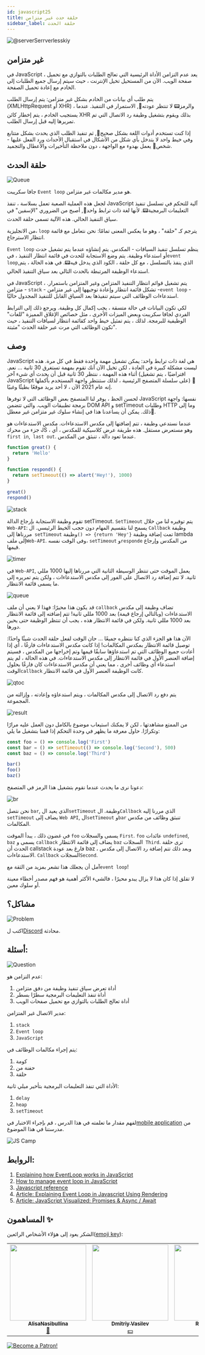 ```yaml
---
id: javascript25
title: حلقة حدث غير متزامن
sidebar_label: حلقة الحدث
---
```


![@serverSerrverlesskiy](/img/javascript/headers/26.jpg)

## غير متزامن

في JavaScript ، يعد عدم التزامن الأداة الرئيسية التي تعالج الطلبات بالتوازي مع تحميل صفحة الويب. الآن من المستحيل تخيل الإنترنت ، حيث سيتم إرسال جميع الطلبات إلى الخادم مع إعادة تحميل الصفحة.

يتم طلب أي بيانات من الخادم بشكل غير متزامن: يتم إرسال الطلب (XMLHttpRequest أو XHR) ، والرمز📟 لا تنتظر عودته🔄, الاستمرار في التنفيذ. عندما يستجيب الخادم ، يتم إخطار كائن XHR بذلك ويقوم بتشغيل وظيفة رد الاتصال التي تم تمريرها إليه قبل إرسال الطلب.

إذا كنت تستخدم أدوات اللغة بشكل صحيح👅, ثم تنفيذ الطلب الذي يحدث بشكل متتابع وفي خيط واحد لا يتدخل بأي شكل من الأشكال في استقبال الأحداث ورد الفعل عليها - شخص👨 يعمل بهدوء مع الواجهة ، دون ملاحظة التأخيرات والأعطال والتجميد.

## حلقة الحدث

![Queue](https://media.giphy.com/media/5YuhLwDgrgtRVwI7OY/giphy.gif)

جافا سكريبت `Event loop` هو مدير مكالمات غير متزامن.

لجعل هذه العملية الصعبة تعمل بسلاسة ، تنفذ JavaScript آلية للتحكم في تسلسل تنفيذ التعليمات البرمجية📟. لأنها لغة ذات ترابط واحد👅, أصبح من الضروري "الإسفين" في سياق التنفيذ الحالي. هذه الآلية تسمى حلقة الحدث.

من الانجليزية، `loop` يترجم كـ "حلقة" ، وهو ما يعكس المعنى تمامًا: نحن نتعامل مع قائمة انتظار الاسترجاع.

`Event loop` ينظم تسلسل تنفيذ السياقات - المكدس. يتم إنشاؤه عندما يتم تشغيل حدث أو استدعاء وظيفة. يتم وضع الاستجابة للحدث في قائمة انتظار التنفيذ ، في`event loop`,الذي ينفذ بالتسلسل ، مع كل حلقة ، الكود الذي يدخل فيه📟. في هذه الحالة ، يتم استدعاء الوظيفة المرتبطة بالحدث التالي بعد سياق التنفيذ الحالي.

في JavaScript ، يتم تشغيل قوائم انتظار التنفيذ المتزامن وغير المتزامن باستمرار. متزامن - `stack` - تشكل قائمة انتظار وإعادة توجيهها إلى غير متزامن -`event loop` - استدعاءات الوظائف التي سيتم تنفيذها بعد السياق القابل للتنفيذ المجدول حاليًا.

لكي تكون البيانات في حالة متسقة ، يجب إكمال كل وظيفة. ويرجع ذلك إلى الترابط الفردي لجافا سكريبت وبعض الميزات الأخرى ، مثل خصائص الإغلاق المميزة "للغات" الوظيفية للبرمجة. لذلك ، يتم تمثيل خيط واحد كقائمة انتظار لسياقات التنفيذ ، حيث تكون الوظائف التي مرت عبر حلقة الحدث "مثبتة".

## وصف

JavaScript هي لغة ذات ترابط واحد: يمكن تشغيل مهمة واحدة فقط في كل مرة. هذه ليست مشكلة كبيرة في العادة ، لكن تخيل الآن أنك تقوم بمهمة تستغرق 30 ثانية ... نعم. أثناء هذه المهمة ، ننتظر 30 ثانية قبل أن يحدث أي شيء آخر (افتراضيًا ، يتم تشغيل JavaScript على سلسلة المتصفح الرئيسية ، لذلك ستنتظر واجهة المستخدم بأكملها) 😬 إنه عام 2021 الآن ، لا أحد يريد موقعًا بطيئًا وغبيًا.

لحسن الحظ ، يوفر لنا المتصفح بعض الوظائف التي لا توفرها JavaScript نفسها: واجهة برمجة تطبيقات الويب. والتي تتضمن DOM API و setTimeout وطلبات HTTP وما إلى ذلك. يمكن أن يساعدنا هذا في إنشاء سلوك غير متزامن غير معطل🚀.

عندما نستدعي وظيفة ، تتم إضافتها إلى مكدس الاستدعاءات. مكدس الاستدعاءات هو جزء من محرك JS ، وهو مستعرض مستقل. هذه طريقة عرض كلاسيكية للمكدس ، أي `first in`,` last out`. عندما تعود دالة ، تنبثق من المكدس.

```javascript
function great() {
  return 'Hello'
}

function respond() {
  return setTimeout(() => alert('Hey!'), 1000)
}

great()
respond()
```

![stack](/img/javascript/27/stack.gif)

تقوم وظيفة الاستجابة بإرجاع الدالة setTimeout. `SetTimeout` يتم توفيره لنا من خلال` Web-API`: يسمح لنا بتقسيم المهام دون حجب الخيط الرئيسي. ال `Callback` وظيفة مررناها إلى` setTimeout` وظيفة`() => {return 'Hey'}` تمت إضافة وظيفة lambda إلى ملف`Web-API`. وفى الوقت نفسه، `setTimeout` و`responde` من المكدس وإرجاع قيمها.

![timer](/img/javascript/27/timer.gif)

في `Web-API`, يعمل الموقت حتى تنتظر الوسيطة الثانية التي مررناها إليها 1000 مللي ثانية. لا تتم إضافة رد الاتصال على الفور إلى مكدس الاستدعاءات ، ولكن يتم تمريره إلى ما يسمى قائمة الانتظار.

![queue](/img/javascript/27/queue.gif)

قد يكون هذا محيرًا: فهذا لا يعني أن ملف `callback` تضاف وظيفة إلى مكدس الاستدعاءات (وبالتالي إرجاع قيمة) بعد 1000 مللي ثانية! تتم إضافته إلى قائمة الانتظار بعد 1000 مللي ثانية. ولكن في قائمة الانتظار هذه ، يجب أن تنتظر الوظيفة حتى يحين دورها.

الآن هذا هو الجزء الذي كنا ننتظره جميعًا ... حان الوقت لفعل حلقة الحدث شيئًا واحدًا: توصيل قائمة الانتظار بمكدس المكالمات! إذا كانت مكدس الاستدعاءات فارغًا ، أي إذا أعادت جميع الوظائف التي تم استدعاؤها سابقًا قيمها وتم إخراجها من المكدس ، فسيتم إضافة العنصر الأول في قائمة الانتظار إلى مكدس الاستدعاءات. في هذه الحالة ، لم يتم استدعاء أي وظائف أخرى ، مما يعني أن مكدس الاستدعاءات كان فارغًا بحلول الوقت`callback` كانت الوظيفة العنصر الأول في قائمة الانتظار.

![qtoc](/img/javascript/27/qtoc.gif)

يتم دفع رد الاتصال إلى مكدس المكالمات ، ويتم استدعاؤه وإعادته ، وإزالته من المجموعة.

![result](/img/javascript/27/res.gif)

من الممتع مشاهدتها ، لكن لا يمكنك استيعاب موضوع بالكامل دون العمل عليه مرارًا وتكرارًا. حاول معرفة ما يظهر في وحدة التحكم إذا قمنا بتشغيل ما يلي:

```jsx
const foo = () => console.log('First')
const bar = () => setTimeout(() => console.log('Second'), 500)
const baz = () => console.log('Third')

bar()
foo()
baz()
```

دعونا نرى ما يحدث عندما نقوم بتشغيل هذا الرمز في المتصفح:

![br](/img/javascript/27/br.gif)

نحن نتصل `bar`, الذي يعيد ال`setTimeout` وظيفة.
ال`Callback` الذي مررنا إليه `setTimeout` يضاف إلى `Web API`, ال`setTimeout` و`bar` تنبثق وظائف من مكدس المكالمات.

في غضون ذلك ، يبدأ الموقت `foo` يسمى والسجلات `First`. `foo` عائدات `undefined`, `baz` يسمى و `callback` يضاف إلى قائمة الانتظار
`baz` السجلات` Third`. ترى حلقة الحدث أن callstack فارغ بعد عودة baz ، وبعد ذلك تتم إضافة رد الاتصال إلى مكدس الاستدعاءات.
`Callback` السجلات`Second`.

آمل أن يجعلك هذا تشعر بمزيد من الثقة مع`event loop`!

لا تقلق إذا كان هذا لا يزال يبدو محيرًا ، فالشيء الأكثر أهمية هو فهم مصدر أخطاء معينة أو سلوك معين.

## مشاكل؟

![Problem](https://media.giphy.com/media/xTiTnGeUsWOEwsGoG4/giphy.gif)

اكتب ل[Discord](https://discord.gg/6GDAfXn) محادثة.

## أسئلة:

![Question](https://media.giphy.com/media/l0HlRnAWXxn0MhKLK/giphy.gif)

عدم التزامن هو:

1. أداة تعرض سياق تنفيذ وظيفة من دفق متزامن
2. أداة تنفذ التعليمات البرمجية سطرًا بسطر
3. أداة تعالج الطلبات بالتوازي مع تحميل صفحات الويب

مدير الاتصال غير المتزامن:

1. `stack`
2. `Event loop`
3. `JavaScript`

يتم إجراء مكالمات الوظائف في:

1. كومة
2. حفنة من
3. حلقة

الأداة التي تنفذ التعليمات البرمجية بتأخير ميلي ثانية:

1. `delay`
2. `heap`
3. `setTimeout`

<!--
![Description](https://media.giphy.com/media/xT5LMLJOHGWW0PfcYg/giphy.gif)

Схема цикла событий:

![for](/img/javascript/26/00.png)

`Event loop` — это бесконечный цикл, который берёт события из очереди и обрабатывает их.

`Heap` (куча) — объекты собраны в кучу, которая есть не что иное, как название для наименее структурированной части памяти.

`Stack` (стопка, стек) — репрезентация единственного потока выполнения JavaScript-кода📟 . Вызовы функций⚙️ помещаются в стек.

`Browser or Web API’s` (браузерные или веб API) — встроены в браузер и способны предоставлять данные из браузера и окружающей компьютерной🖥️ среды и давать возможность выполнять с ними полезные и сложные вещи.

![for](/img/javascript/26/01.png)

## Примеры

![math](https://media.giphy.com/media/3orieN7HEHI0tw8x5C/giphy.gif)

### Пример кода 1

```javascript
function main() {
  console.log('A')
  setTimeout(function exec() {
    console.log('B')
  }, 0)
  console.log('C')
}
main()
// Output
// A
// C
// B
```

Здесь мы видим функцию⚙️ `main`, включающую в себя два 2️⃣ `console.log`, выводящих в консоль `A` и `C`. Между ними находится `setTimeout`, вызов которого выведет в консоль `B` после ожидания в 0 секунд.

![for](/img/javascript/26/02.png)

1. Вызов функции `main` сначала поместит её в стек (в качестве первого элемента `frame`). Потом браузер поместит в стек первое выражение функции `main`, которое представляет собой `console.log('A\)`. Это выражение выполняется и, после завершения, удаляется ➖ из стека. Буква `A` выводится в консоль.
2. Следующее выражение `setTimeout()` с коллбэком `exec()` и временем ожидания в `0` секунд помещается в стек вызовов и выполнение начинается. Функция `setTimeout` использует API браузера для задержки вызова предоставленной функции. Элемент `frame` удаляется ➖ из стека сразу после завершения передачи таймера браузерному API.
3. `console.log('C')` помещается в стек, пока в браузере запускается таймер для вызова функции `exec()`. В этом конкретном случае, поскольку время ожидания составляет `0` секунд, коллбэк (функция `exec()`) будет помещён в `message queue` (очередь сообщений), сразу после того как браузер его получит (в идеале).
4. После выполнения последнего выражения функции `main`, элемент `main` удаляется ➖ из стека вызовов `call stack`, оставляя его пустым. Стек вызовов должен быть пустым, для того чтобы браузер поместил в него элемент из `message queue`. Именно по этой причине даже если в `setTimeout` указано время ожидания в `0` секунд, функция `exec()` не выполняется, пока не закончится выполнение всех элементов в стеке вызовов.
5. Теперь функция `exec()` помещается в стек вызовов и выполняется. Буква `B` выводится в консоль. Вот он — цикл событий `Event Loop` JavaScript.

Таким образом аргумент `delay` в `setTimeout(function, delayTime)` не означает точное время задержки, после которого функция выполнится. Он означает минимальное время ожидания, после которого в какой-нибудь момент времени, функция будет вызвана.

![Wow](https://media.giphy.com/media/QXPmPdudTz4So2P4OQ/giphy.gif)

### Пример кода 2

```javascript
function main() {
  console.log('A')
  setTimeout(function exec() {
    console.log('B')
  }, 0)
  runWhileLoopForNSeconds(3)
  console.log('C')
}

main()

function runWhileLoopForNSeconds(sec) {
  let start = Date.now(),
    now = start
  while (now - start < sec * 1000) {
    now = Date.now()
  }
}
// Output
// A
// C
// B
```

Функция⚙️ `runWhileLoopForNSeconds()` делает именно то, что отражено в её названии. Она постоянно проверяет, прошло ли со времени её вызова то количество секунд, которое передано аргументом. Главное, что нужно помнить — что цикл `while` является блокирующим выражением, и это означает, что его выполнение происходит в стеке вызовов и не использует браузерные API. Таким образом он блокирует все последующие выражения, пока не выполнится до конца.

![for](/img/javascript/26/03.png)

В коде📟 выше, даже несмотря на то, что `setTimeout` имеет задержку в 0 секунд и цикл `while` выполняется 3 секунды, функция⚙️ `exec()` застрянет в очереди сообщений💬. Цикл `while` будет выполняться в стеке вызовов (в котором один поток), пока не пройдет 3 секунды. И только после того, как стек вызовов опустеет, функция⚙️ `exec()` будет помещена в стек и выполнена.

Таким образом аргумент `delay` в `setTimeout()` не гарантирует начала выполнения после завершения указанной задержки. Он является минимальным временем задержки.

## Контекст исполнения

![goes through the door](https://media.giphy.com/media/3o7TKswXkG2qVFIop2/giphy.gif)

JavaScript — интерпретируемый язык👅. Это значит, что любой код📟 проходит через интерпретатор, который исполняет его построчно. Но и здесь есть нюансы.

Как только скрипт попадает в интерпретатор, формируются глобальный контекст и глобальная область видимости, в которой держится `Variable Object`, или `VO` — объект переменных 🔔 .

Он формируется из переменных вида `Function Declaration` и атрибутов функции⚙️ по следующему принципу. Интерпретатор считывает код📟 и находит все объявления🗣️:

- переменных 🔔 по ключевому слову `var` (`const` или `let` в ES6 и выше);
- функций, объявленных ключевым словом `function`, без присваивания.

Это складывается в `VO` текущего контекста исполнения. Затем берётся `Variable Object` внешней области видимости и к нему добавляется ➕ сформированный выше `VO`. Сверху он дополняется параметрами функции⚙️ и их значениями на момент исполнения.

При этом нет разницы, в каком месте функции⚙️ они определяются. Переменная 🔔 может быть определена в любой части кода📟 , как и функция⚙️.

Рассмотрим скрипт:

```javascript
var a = 10
var c = 7
function func(a, b, d) {
  console.log(a, b, c, d)
  c = a + d
}
var b = 3
func(10, a, b)
console.log(c)
```

`VO` этого скрипта формируется:

1. Из переменной 🔔 `a`, значение которой — `undefined`.
2. Переменной 🔔 `c`, значение которой — `undefined`.
3. Переменной 🔔 `b`, значение которой — `undefined`.
4. Функции `func` с соответствующим телом.

Затем скрипт начнет исполняться по следующему сценарию:

1. В переменную 🔔 `a` запишется значение `10`.
2. В переменную 🔔`c` запишется значение `7`.
3. В переменную 🔔 `b` запишется значение `3`.
4. Будет вызвана функция `func`.
5. Создается контекст исполнения функции `func`.
6. В `VO` контекста исполнения функции `func` будут записаны 🖊️ переменные 🔔 из внешней области видимости: `a`, `c` и `b`, c присвоенными значениями.
7. В `VO` контекста исполнения функции `func` будут созданы переменные 🔔 из списка аргументов; поскольку переменные 🔔 `a` и `b` уже существуют в VO, добавлена будет только переменная 🔔 `d` со значением `undefined`.
8. В переменную 🔔 `a` `VO` контекста исполнения функции `func` будет записано 🖊️ значение `10`.
9. В переменную 🔔 `b` `VO` контекста исполнения функции `func` будет записано 🖊️ значение переменной 🔔 a внешней области видимости — `10`.
10. В переменную 🔔 `d` `VO` контекста исполнения функции `func` будет записано 🖊️ значение переменной 🔔 `b` внешней области видимости — `3`.
11. Контекст исполнения функции `func` будет запущен.
12. В консоль выведется `10 10 7 3`.
13. В переменную 🔔 `c`, находящуюся во внешней области видимости, будет записано 🖊️ значение `13`.
14. Контекст выполнения функции `func` будет завершён. `VO` функции `func` будет удалён.
15. В консоль выведется `13`.

Теперь перепишем скрипт, добавив `setTimeout` с нулевым тайм-аутом у вызова функции⚙️:

```javascript
var a = 10
var c = 7
function func(a, b, d) {
  console.log(a, b, c, d)
  c = a + d
}
var b = 3
setTimeout(function () {
  func(10, a, b)
}, 0)
console.log(c)
```

На первый взгляд может показаться, что ничего не изменится и функция⚙️ `func` будет выполнена без задержки. Но это не так. На самом деле произойдёт следующее:

1. В переменную 🔔 `a` запишется значение `10`.
2. В переменную 🔔 `c` запишется значение `7`.
3. В переменную 🔔 `b` запишется значение `3`.
4. Функция `func` попадает в пул ожидания.
5. Создаётся контекст исполнения функции `func`.
6. По истечении `0` миллисекунд контекст исполнения функции `func` будет помещён в `event loop`.
7. В консоль выведется `7`.
8. В `VO` контекста исполнения функции `func` будут записаны 🖊️ переменные 🔔 из внешней области видимости: `a`, `c` и `b`, c присвоенными значениями.
9. В `VO` контекста исполнения функции `func` будут созданы переменные 🔔 из списка аргументов; поскольку переменные 🔔 `a` и `b` уже существуют в `VO`, добавлена будет только переменная 🔔 `d` со значением `undefined`.
10. В переменную 🔔 `a` `VO` контекста исполнения функции `func` будет записано 🖊️ значение `10`.
11. В переменную 🔔 `b` `VO` контекста исполнения функции `func` будет записано 🖊️ значение переменной 🔔 a внешней области видимости — `10`.
12. В переменную 🔔 `d` `VO` контекста исполнения функции `func` будет записано 🖊️ значение переменной 🔔 `b` внешней области видимости — `3`.
13. Контекст исполнения функции `func` будет запущен.
14. В консоль выведется `10 10 7 3`.
15. В переменную 🔔 `c`, находящуюся во внешней области видимости, будет записано 🖊️ значение `13`.
16. Контекст выполнения функции `func` будет завершён; `VO` функции `func` будет удалён.

<!-- ### Примеры

![Math](https://media.giphy.com/media/3o7btPCcdNniyf0ArS/giphy.gif)

`setTimeout` выводит контекст исполнения функции⚙️ из синхронного потока, помещая его в `event loop`. То же самое происходит и с регистрацией событий. Мы можем подписаться на событие при помощи функции⚙️ `addEventListener`. Передавая функцию⚙️ обратного вызова — `callback`, добавляем её в список функций⚙️, которые должны быть вызваны при срабатывании этого события.

Допустим, мы хотим нажатием на кнопку перекрасить её в красный цвет. Код📟 , который это выполняет, выглядит так:

```javascript
var button = document.querySelector('button')

button.addEventListener('click', function (evt) {
  button.style.background = '#f00'
})
```

Более сложный пример: есть две кнопки, первая перекрашивает фон страницы в красный цвет, а вторая — в жёлтый, но у второй перекрашивание фона завёрнуто в `setTimeout` с нулевой задержкой. И мы вручную вызываем событие нажатия сначала на жёлтую кнопку, а потом — на красную.

```javascript
var redButton = document.getElementById(‘red’)
redButton.addEventListener('click', function () {
  document.body.style.background = '#f00'
})
var yellowButton = document.getElementById(‘yellow’)
yellowButton.addEventListener(‘click’, function () {
setTimeout(function () {
         document.body.style.background = ‘#ff0’;
}, 0);
});
yellowButton.click();
redButton.click();
```

Обратите внимание, что исполнение коллбэков событий `click` на кнопках🖱️ при вызове из кода происходит сразу же, не попадая в `event loop`: `setTimeout` с нулевой задержкой отложил перекраску фона в жёлтый, но функция⚙️ сама была исполнена в момент вызова.

Это происходит из-за того, что события из кода📟 не требуется выполнять асинхронно. Действительно, в такой ситуации мы находимся в предсказуемом окружении, тогда как пользовательские события могут случаться в любой момент.

![Wow](https://media.giphy.com/media/M33UV4NDvkTHa/giphy.gif)


-->

لفهم مقدار ما تعلمته في هذا الدرس ، قم بإجراء الاختبار في[mobile application](http://onelink.to/njhc95) من مدرستنا في هذا الموضوع.

![JS Camp](/img/app.jpg)

## الروابط:

1. [Explaining how EventLoop works in JavaScript](https://medium.com/devschacht/javascript-eventloop-explained-f2dcf84e36ee)
2. [How to manage event loop in JavaScript](https://skillbox.ru/media/code/event_loop_chast_1)
3. [Javascript reference](https://javascript.ru/settimeout)
4. [Article: Explaining Event Loop in Javascript Using Rendering](https://bool.dev/blog/detail/obyasnenie-event-loop-v-javascript-s-pomoshchyu-vizualizatsii)
5. [Article: JavaScript Visualized: Promises & Async / Await](https://medium.com/@lydiahallie/javascript-visualized-promises-async-await-a3f1aad8a943)

## المساهمون ✨

الشكر يعود إلى هؤلاء الأشخاص الرائعين([emoji key](https://allcontributors.org/docs/en/emoji-key)):

<!-- ALL-CONTRIBUTORS-LIST:START - Do not remove or modify this section -->
<!-- prettier-ignore-start -->
<!-- markdownlint-disable -->
<table>
  <tr>
    <td align="center"><a href="https://github.com/AlisaNasibullina"><img src="https://avatars3.githubusercontent.com/u/74646904?s=460&v=4" width="200px;" alt=""/><br /><sub><b>AlisaNasibullina</b></sub></a><br /><a href="#mentoring-KoDim-React" title="Mentoring">📖</a></td>
    <td align="center"><a href="https://fullstackserverless.github.io/"><img src="https://avatars0.githubusercontent.com/u/6774813?v=4?s=200" width="200px;" alt=""/><br /><sub><b>Dmitriy Vasilev</b></sub></a><br /><a href="#financial-gHashTag" title="Financial">💵</a></td>
  <td align="center"><a href="https://github.com/Resoner2005"><img src="https://avatars1.githubusercontent.com/u/75675814?v=4?s=200" width="200px;" alt=""/><br /><sub><b>Resoner2005</b></sub></a><br /><a href="https://github.com/gHashTag/react-native-village/issues?q=author%3AResoner2005" title="Bug reports">🐛 🎨 </a></td>
  </tr>
</table>

<!-- markdownlint-restore -->
<!-- prettier-ignore-end -->

<!-- ALL-CONTRIBUTORS-LIST:END -->

[![Become a Patron!](/img/logo/patreon.jpg)](https://www.patreon.com/bePatron?u=31769291)
